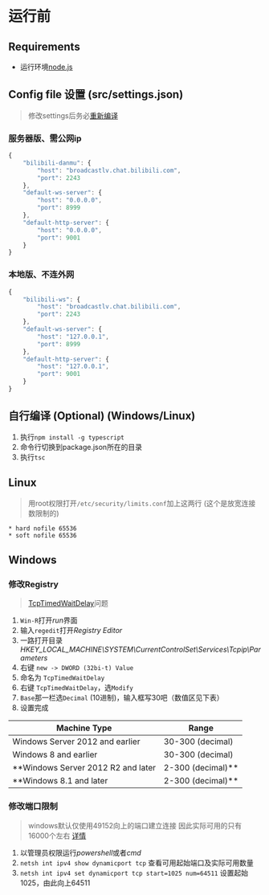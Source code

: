 # 运行前

## Requirements
 - 运行环境[node.js](https://nodejs.org/en/download/)

## Config file 设置 (src/settings.json)
> 修改settings后务必[重新编译](#自行编译-optional-windowslinux)

### 服务器版、需公网ip
```javascript
{
    "bilibili-danmu": {
        "host": "broadcastlv.chat.bilibili.com",
        "port": 2243
    },
    "default-ws-server": {
        "host": "0.0.0.0",
        "port": 8999
    },
    "default-http-server": {
        "host": "0.0.0.0",
        "port": 9001
    }
}
```

### 本地版、不连外网
```javascript
{
    "bilibili-ws": {
        "host": "broadcastlv.chat.bilibili.com",
        "port": 2243
    },
    "default-ws-server": {
        "host": "127.0.0.1",
        "port": 8999
    },
    "default-http-server": {
        "host": "127.0.0.1",
        "port": 9001
    }
}
```

## 自行编译 (Optional) (Windows/Linux)
1. 执行`npm install -g typescript`
2. 命令行切换到package.json所在的目录
3. 执行`tsc`

## Linux
> 用root权限打开`/etc/security/limits.conf`加上这两行 (这个是放宽连接数限制的)
```
* hard nofile 65536
* soft nofile 65536
```

## Windows

### 修改Registry
> [TcpTimedWaitDelay](https://docs.microsoft.com/en-us/biztalk/technical-guides/settings-that-can-be-modified-to-improve-network-performance)问题
1. `Win-R`打开*run*界面
2. 输入`regedit`打开*Registry Editor*
3. 一路打开目录 *HKEY_LOCAL_MACHINE\SYSTEM\CurrentControlSet\Services\Tcpip\Parameters*
4. 右键 `new -> DWORD (32bi-t) Value`
5. 命名为 `TcpTimedWaitDelay`
6. 右键 `TcpTimedWaitDelay`，选`Modify`
7. `Base`那一栏选`Decimal` (10进制)，输入框写30吧（数值区见下表）
8. 设置完成

| Machine Type                              | Range                 |
|-------------------------------------------|-----------------------|
| Windows Server 2012 and earlier           | 30-300 (decimal)      |
| Windows 8 and earlier                     | 30-300 (decimal)      |
| **Windows Server 2012 R2 and later        | 2-300 (decimal)**     |
| **Windows 8.1 and later                   | 2-300 (decimal)**     |

### 修改端口限制
> windows默认仅使用49152向上的端口建立连接 因此实际可用的只有16000个左右 [详情](https://docs.microsoft.com/en-us/windows/client-management/troubleshoot-tcpip-port-exhaust)
1. 以管理员权限运行*powershell*或者*cmd*
2. `netsh int ipv4 show dynamicport tcp` 查看可用起始端口及实际可用数量
3. `netsh int ipv4 set dynamicport tcp start=1025 num=64511` 设置起始1025，由此向上64511
